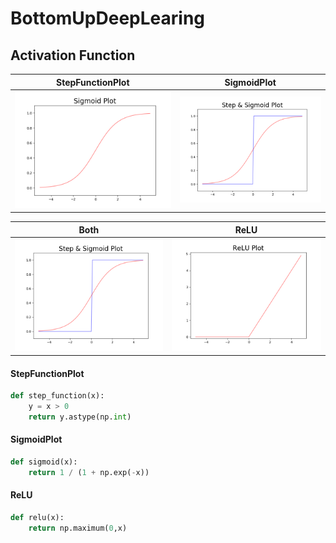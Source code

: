 # BottomUpDeepLearing

## Activation Function

StepFunctionPlot            |  SigmoidPlot
:-------------------------:|:-------------------------:
<img src="Img/SigmoidPlot.png" width = "500px"/>  |  <img src="Img/Both.png" width = "500px"/>


Both            |  ReLU
:-------------------------:|:-------------------------:
<img src="Img/Both.png"  width = "500px"/>  | <img src="Img/ReLU_Plot.png" width = "500px"/>


#### StepFunctionPlot
```python
def step_function(x):
    y = x > 0
    return y.astype(np.int)
```

#### SigmoidPlot
```python
def sigmoid(x):
    return 1 / (1 + np.exp(-x))
```

#### ReLU
```python
def relu(x):
    return np.maximum(0,x)
```
